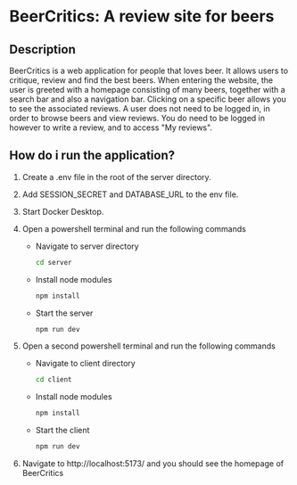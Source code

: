 # BeerCritics: A review site for beers

## Description
BeerCritics is a web application for people that loves beer. It allows users to critique, review and find the best beers. 
When entering the website, the user is greeted with a homepage consisting of many beers, together with a search bar and also a navigation bar. 
Clicking on a specific beer allows you to see the associated reviews. A user does not need to be logged in, in order to browse beers and view reviews. 
You do need to be logged in however to write a review, and to access "My reviews".

## How do i run the application?
1) Create a .env file in the root of the server directory.
2) Add SESSION_SECRET and DATABASE_URL to the env file.
3) Start Docker Desktop.
4) Open a powershell terminal and run the following commands

   - Navigate to server directory
     ```sh
     cd server
     ```
   - Install node modules
     ```sh
     npm install
     ```
   - Start the server
     ```sh
     npm run dev
     ```
5) Open a second powershell terminal and run the following commands

    - Navigate to client directory
       ```sh
       cd client
       ```
   - Install node modules
     ```sh
     npm install
     ```
   - Start the client
     ```sh
     npm run dev
     ```
6) Navigate to http://localhost:5173/ and you should see the homepage of BeerCritics
